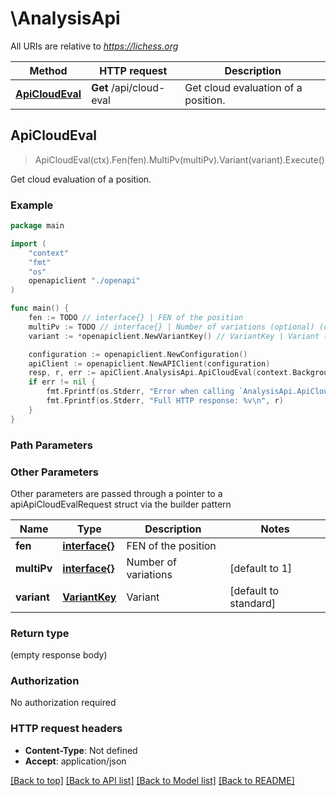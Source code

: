 # \AnalysisApi

All URIs are relative to *https://lichess.org*

Method | HTTP request | Description
------------- | ------------- | -------------
[**ApiCloudEval**](AnalysisApi.md#ApiCloudEval) | **Get** /api/cloud-eval | Get cloud evaluation of a position.



## ApiCloudEval

> ApiCloudEval(ctx).Fen(fen).MultiPv(multiPv).Variant(variant).Execute()

Get cloud evaluation of a position.



### Example

```go
package main

import (
    "context"
    "fmt"
    "os"
    openapiclient "./openapi"
)

func main() {
    fen := TODO // interface{} | FEN of the position
    multiPv := TODO // interface{} | Number of variations (optional) (default to 1)
    variant := *openapiclient.NewVariantKey() // VariantKey | Variant (optional) (default to standard)

    configuration := openapiclient.NewConfiguration()
    apiClient := openapiclient.NewAPIClient(configuration)
    resp, r, err := apiClient.AnalysisApi.ApiCloudEval(context.Background()).Fen(fen).MultiPv(multiPv).Variant(variant).Execute()
    if err != nil {
        fmt.Fprintf(os.Stderr, "Error when calling `AnalysisApi.ApiCloudEval``: %v\n", err)
        fmt.Fprintf(os.Stderr, "Full HTTP response: %v\n", r)
    }
}
```

### Path Parameters



### Other Parameters

Other parameters are passed through a pointer to a apiApiCloudEvalRequest struct via the builder pattern


Name | Type | Description  | Notes
------------- | ------------- | ------------- | -------------
 **fen** | [**interface{}**](interface{}.md) | FEN of the position | 
 **multiPv** | [**interface{}**](interface{}.md) | Number of variations | [default to 1]
 **variant** | [**VariantKey**](VariantKey.md) | Variant | [default to standard]

### Return type

 (empty response body)

### Authorization

No authorization required

### HTTP request headers

- **Content-Type**: Not defined
- **Accept**: application/json

[[Back to top]](#) [[Back to API list]](../README.md#documentation-for-api-endpoints)
[[Back to Model list]](../README.md#documentation-for-models)
[[Back to README]](../README.md)

